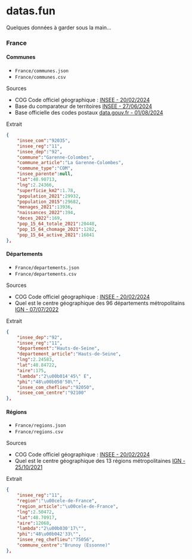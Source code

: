 # datas.fun

Quelques données à garder sous la main...

### France

#### Communes

-   `France/communes.json`
-   `France/communes.csv`

Sources

-   COG Code officiel géographique : [INSEE - 20/02/2024](https://www.insee.fr/fr/information/7766585)
-   Base du comparateur de territoires [INSEE - 27/06/2024](https://www.insee.fr/fr/statistiques/2521169)
-   Base officielle des codes postaux [data.gouv.fr - 01/08/2024 ](https://www.data.gouv.fr/fr/datasets/base-officielle-des-codes-postaux/)

Extrait

```json
{
    "insee_com":"92035",
    "insee_reg":"11",
    "insee_dep":"92",
    "commune":"Garenne-Colombes",
    "commune_article":"La Garenne-Colombes",
    "commune_type":"COM",
    "insee_parente":null,
    "lat":48.90713,
    "lng":2.24366,
    "superficie_km2":1.78,
    "population_2021":29932,
    "population_2015":29682,
    "menages_2021":13936,
    "naissances_2022":394,
    "deces_2022":169,
    "pop_15_64_totale_2021":20448,
    "pop_15_64_chomage_2021":1282,
    "pop_15_64_active_2021":16841
},
```

#### Départements

-   `France/departements.json`
-   `France/departements.csv`

Sources

-   COG Code officiel géographique : [INSEE - 20/02/2024](https://www.insee.fr/fr/information/7766585)
-   Quel est le centre géographique des 96 départements métropolitains [IGN - 07/07/2022](https://www.ign.fr/reperes/centre-geographique-des-departements-metropolitains)

Extrait

```json
{
    "insee_dep":"92",
    "insee_reg":"11",
    "departement":"Hauts-de-Seine",
    "departement_article":"Hauts-de-Seine",
    "lng":2.24583,
    "lat":48.84722,
    "aire":175,
    "lambda":"2\u00b014'45\" E",
    "phi":"48\u00b050'50\"",
    "insee_com_cheflieu":"92050",
    "insee_com_centre":"92100"
},
```

#### Régions

-   `France/regions.json`
-   `France/regions.csv`

Sources

-   COG Code officiel géographique : [INSEE - 20/02/2024](https://www.insee.fr/fr/information/7766585)
-   Quel est le centre géographique des 13 régions métropolitaines [IGN - 25/10/2021](https://www.ign.fr/reperes/centre-geographique-des-regions-metropolitaines)

Extrait

```json
{
    "insee_reg":"11",
    "region":"\u00cele-de-France",
    "region_article":"\u00cele-de-France",
    "lng":2.50472,
    "lat":48.70917,
    "aire":12068,
    "lambda":"2\u00b030'17\"",
    "phi":"48\u00b042'33\"",
    "insee_reg_cheflieu":"75056",
    "commune_centre":"Brunoy (Essonne)"
},
```
